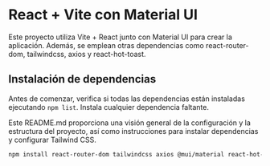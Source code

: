 # React + Vite con Material UI

Este proyecto utiliza Vite + React junto con Material UI para crear la aplicación. Además, se emplean otras dependencias como react-router-dom, tailwindcss, axios y react-hot-toast.

## Instalación de dependencias

Antes de comenzar, verifica si todas las dependencias están instaladas ejecutando `npm list`. Instala cualquier dependencia faltante.

Este README.md proporciona una visión general de la configuración y la estructura del proyecto, así como instrucciones para instalar dependencias y configurar Tailwind CSS.

```bash
npm install react-router-dom tailwindcss axios @mui/material react-hot-toast

